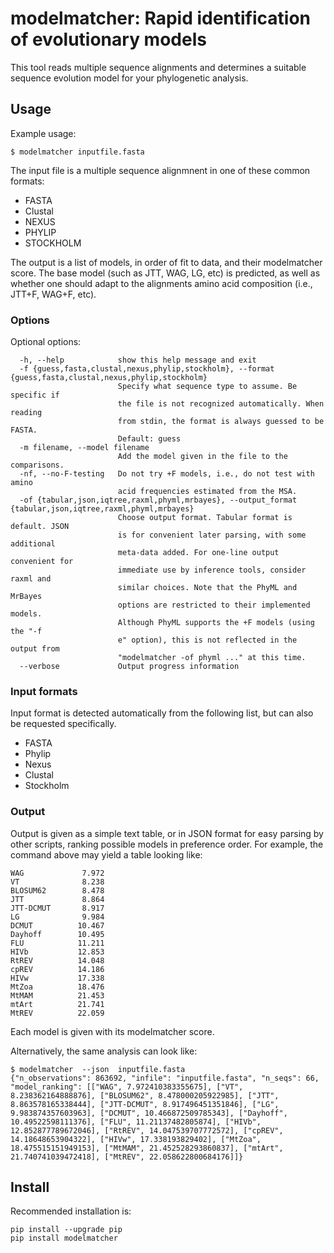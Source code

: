 # modelmatcher: Rapid identification of evolutionary models

This tool reads multiple sequence alignments and determines a suitable sequence
evolution model for your phylogenetic analysis.

## Usage

Example usage:

``` shell
$ modelmatcher inputfile.fasta
```

The input file is a multiple sequence alignmnent in one of these common formats:

* FASTA
* Clustal
* NEXUS
* PHYLIP
* STOCKHOLM

The output is a list of models, in order of fit to data, and their modelmatcher score.
The base model (such as JTT, WAG, LG, etc) is predicted, as well as whether one should
adapt to the alignments amino acid composition (i.e., JTT+F, WAG+F, etc).

### Options

Optional options:
```
  -h, --help            show this help message and exit
  -f {guess,fasta,clustal,nexus,phylip,stockholm}, --format {guess,fasta,clustal,nexus,phylip,stockholm}
                        Specify what sequence type to assume. Be specific if
                        the file is not recognized automatically. When reading
                        from stdin, the format is always guessed to be FASTA.
                        Default: guess
  -m filename, --model filename
                        Add the model given in the file to the comparisons.
  -nf, --no-F-testing   Do not try +F models, i.e., do not test with amino
                        acid frequencies estimated from the MSA.
  -of {tabular,json,iqtree,raxml,phyml,mrbayes}, --output_format {tabular,json,iqtree,raxml,phyml,mrbayes}
                        Choose output format. Tabular format is default. JSON
                        is for convenient later parsing, with some additional
                        meta-data added. For one-line output convenient for
                        immediate use by inference tools, consider raxml and
                        similar choices. Note that the PhyML and MrBayes
                        options are restricted to their implemented models.
                        Although PhyML supports the +F models (using the "-f
                        e" option), this is not reflected in the output from
                        "modelmatcher -of phyml ..." at this time.
  --verbose             Output progress information
```



### Input formats

Input format is detected automatically from the following list, but can also be
requested specifically.

* FASTA
* Phylip
* Nexus
* Clustal
* Stockholm

### Output

Output is given as a simple text table, or in JSON format for easy parsing by
other scripts, ranking possible models in preference order. For example, the command above may yield a table looking like:

```
WAG             7.972
VT              8.238
BLOSUM62        8.478
JTT             8.864
JTT-DCMUT       8.917
LG              9.984
DCMUT          10.467
Dayhoff        10.495
FLU            11.211
HIVb           12.853
RtREV          14.048
cpREV          14.186
HIVw           17.338
MtZoa          18.476
MtMAM          21.453
mtArt          21.741
MtREV          22.059
```
Each model is given with its modelmatcher score.

Alternatively, the same analysis can look like:

``` shell
$ modelmatcher  --json  inputfile.fasta
{"n_observations": 863692, "infile": "inputfile.fasta", "n_seqs": 66, "model_ranking": [["WAG", 7.972410383355675], ["VT", 8.238362164888876], ["BLOSUM62", 8.478000205922985], ["JTT", 8.863578165338444], ["JTT-DCMUT", 8.917496451351846], ["LG", 9.983874357603963], ["DCMUT", 10.466872509785343], ["Dayhoff", 10.49522598111376], ["FLU", 11.21137482805874], ["HIVb", 12.852877789672046], ["RtREV", 14.047539707772572], ["cpREV", 14.18648653904322], ["HIVw", 17.338193829402], ["MtZoa", 18.475515151949153], ["MtMAM", 21.452528293860837], ["mtArt", 21.740741039472418], ["MtREV", 22.058622800684176]]}
```


## Install

Recommended installation is:
```
pip install --upgrade pip
pip install modelmatcher
```
